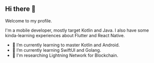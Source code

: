 ## Hi there 👋

Welcome to my profile.

I'm a mobile developer, mostly target Kotlin and Java. I also have some kinda-learning experiences about Flutter and React Native. 

- 🌱 I’m currently learning to master Kotlin and Android.
- 🌱 I’m currently learning SwiftUI and Golang.
- 🌱 I'm researching Lightning Network for Blockchain.
